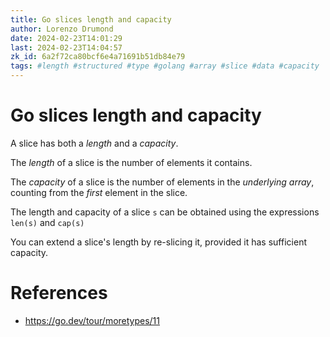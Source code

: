 ```yaml
---
title: Go slices length and capacity
author: Lorenzo Drumond
date: 2024-02-23T14:01:29
last: 2024-02-23T14:04:57
zk_id: 6a2f72ca80bcf6e4a71691b51db84e79
tags: #length #structured #type #golang #array #slice #data #capacity
---
```



# Go slices length and capacity
A slice has both a _length_ and a _capacity_.

The _length_ of a slice is the number of elements it contains.

The _capacity_ of a slice is the number of elements in the _underlying array_, counting from the _first_ element in the slice.

The length and capacity of a slice `s` can be obtained using the expressions `len(s)` and `cap(s)`

You can extend a slice's length by re-slicing it, provided it has sufficient capacity.

# References
- https://go.dev/tour/moretypes/11
